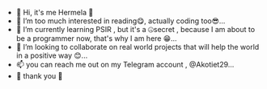 - 👋 Hi, it's me Hermela 🙂
- 👀 I’m too much interested in reading😋, actually coding too😎...
- 🌱 I’m currently learning PSIR , but it's a 🤐secret , because I am about to be a programmer now, that's why I am here 😁...
- 💞️ I’m looking to collaborate on real world projects that will help the world in a positive way 😊...
- 📫 you can reach me out on my Telegram account , @Akotiet29...
- 🙂 thank you  🙂

<!---
[![Anurag's GitHub stats](https://github-readme-stats.vercel.app/api?username=hermelaa29)](https://github.com/anuraghazra/github-readme-stats)
